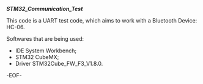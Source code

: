 ___STM32_Communication_Test___

This code is a UART test code, which aims to work with a Bluetooth Device: HC-06.

Softwares that are being used: 
- IDE System Workbench;
- STM32 CubeMX;
- Driver STM32Cube_FW_F3_V1.8.0.

-EOF-
